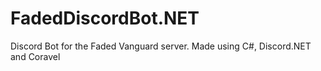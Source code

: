 # FadedDiscordBot.NET
 Discord Bot for the Faded Vanguard server. Made using C#, Discord.NET and Coravel
